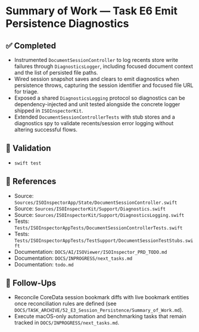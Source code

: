# Summary of Work — Task E6 Emit Persistence Diagnostics

## ✅ Completed

- Instrumented `DocumentSessionController` to log recents store write failures through `DiagnosticsLogger`, including focused document context and the list of persisted file paths.
- Wired session snapshot saves and clears to emit diagnostics when persistence throws, capturing the session identifier and focused file URL for triage.
- Exposed a shared `DiagnosticsLogging` protocol so diagnostics can be dependency-injected and unit tested alongside the concrete logger shipped in `ISOInspectorKit`.
- Extended `DocumentSessionControllerTests` with stub stores and a diagnostics spy to validate recents/session error logging without altering successful flows.

## 🧪 Validation

- `swift test`

## 📎 References

- Source: `Sources/ISOInspectorApp/State/DocumentSessionController.swift`
- Source: `Sources/ISOInspectorKit/Support/Diagnostics.swift`
- Source: `Sources/ISOInspectorKit/Support/DiagnosticsLogging.swift`
- Tests: `Tests/ISOInspectorAppTests/DocumentSessionControllerTests.swift`
- Tests: `Tests/ISOInspectorAppTests/TestSupport/DocumentSessionTestStubs.swift`
- Documentation: `DOCS/AI/ISOViewer/ISOInspector_PRD_TODO.md`
- Documentation: `DOCS/INPROGRESS/next_tasks.md`
- Documentation: `todo.md`

## 🔄 Follow-Ups

- Reconcile CoreData session bookmark diffs with live bookmark entities once reconciliation rules are defined (see `DOCS/TASK_ARCHIVE/52_E3_Session_Persistence/Summary_of_Work.md`).
- Execute macOS-only automation and benchmarking tasks that remain tracked in `DOCS/INPROGRESS/next_tasks.md`.
